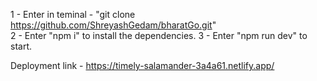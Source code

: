 1 - Enter in teminal - "git clone https://github.com/ShreyashGedam/bharatGo.git"   
2 - Enter "npm i" to install the dependencies.
3 - Enter "npm run dev"  to start.


Deployment link - https://timely-salamander-3a4a61.netlify.app/
